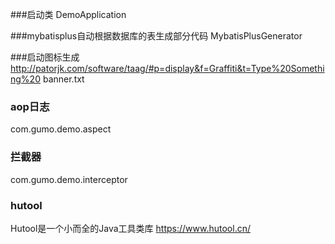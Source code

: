 ###启动类
DemoApplication

###mybatisplus自动根据数据库的表生成部分代码
MybatisPlusGenerator

###启动图标生成
http://patorjk.com/software/taag/#p=display&f=Graffiti&t=Type%20Something%20
banner.txt

### aop日志
com.gumo.demo.aspect

### 拦截器
com.gumo.demo.interceptor

### hutool
Hutool是一个小而全的Java工具类库 https://www.hutool.cn/